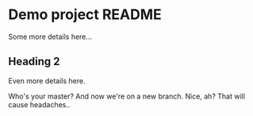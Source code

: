 # Demo project README

Some more details here...

## Heading 2

Even more details here.

Who's your master?
And now we're on a new branch. Nice, ah?
That will cause headaches..
